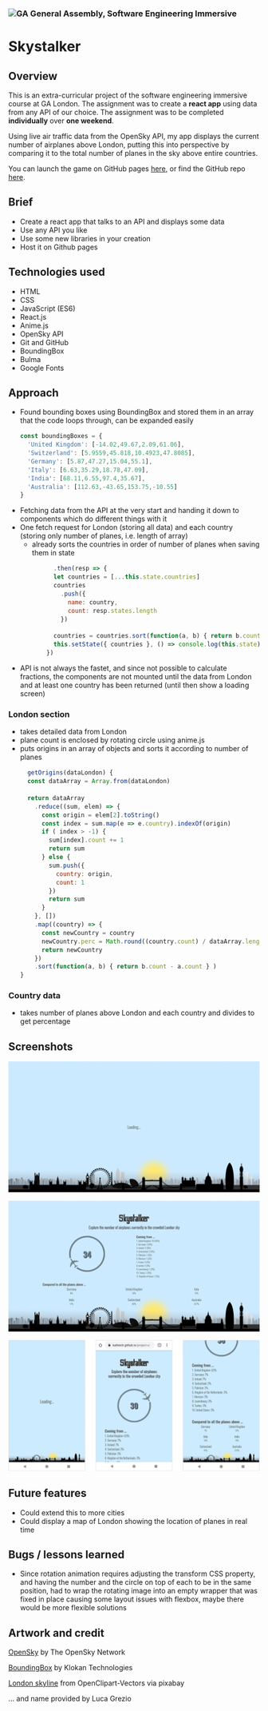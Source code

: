 
### ![GA](https://cloud.githubusercontent.com/assets/40461/8183776/469f976e-1432-11e5-8199-6ac91363302b.png) General Assembly, Software Engineering Immersive
# Skystalker
 

## Overview

This is an extra-curricular project of the software engineering immersive course at GA London. The assignment was to create a **react app** using data from any API of our choice. The assignment was to be completed **individually** over **one weekend**. 

Using live air traffic data from the OpenSky API, my app displays the current number of airplanes above London, putting this into perspective by comparing it to the total number of planes in the sky above entire countries.

You can launch the game on GitHub pages [here](https://katheich.github.io/skystalker/), or find the GitHub repo [here](https://github.com/katheich/skystalker).

## Brief

- Create a react app that talks to an API and displays some data
- Use any API you like
- Use some new libraries in your creation
- Host it on Github pages

## Technologies used

- HTML
- CSS
- JavaScript (ES6)
- React.js
- Anime.js
- OpenSky API
- Git and GitHub
- BoundingBox
- Bulma
- Google Fonts

## Approach

- Found bounding boxes using BoundingBox and stored them in an array that the code loops through, can be expanded easily
  ```js
  const boundingBoxes = {
    'United Kingdom': [-14.02,49.67,2.09,61.06],
    'Switzerland': [5.9559,45.818,10.4923,47.8085],
    'Germany': [5.87,47.27,15.04,55.1],
    'Italy': [6.63,35.29,18.78,47.09],
    'India': [68.11,6.55,97.4,35.67],
    'Australia': [112.63,-43.65,153.75,-10.55]
  }
  ```
- Fetching data from the API at the very start and handing it down to components which do different things with it
- One fetch request for London (storing all data) and each country (storing only number of planes, i.e. length of array)
  - already sorts the countries in order of number of planes when saving them in state
    ```js
          .then(resp => {
          let countries = [...this.state.countries]
          countries
            .push({
              name: country,
              count: resp.states.length
            })

          countries = countries.sort(function(a, b) { return b.count - a.count } )
          this.setState({ countries }, () => console.log(this.state))
        })
    ```
- API is not always the fastet, and since not possible to calculate fractions, the components are not mounted until the data from London and at least one country has been returned (until then show a loading screen)

### London section
- takes detailed data from London
- plane count is enclosed by rotating circle using anime.js
- puts origins in an array of objects and sorts it according to number of planes
  ```js
    getOrigins(dataLondon) {
    const dataArray = Array.from(dataLondon)
    
    return dataArray
      .reduce((sum, elem) => {
        const origin = elem[2].toString()
        const index = sum.map(e => e.country).indexOf(origin)
        if ( index > -1) {
          sum[index].count += 1
          return sum
        } else {
          sum.push({
            country: origin,
            count: 1
          })
          return sum
        }
      }, [])
      .map((country) => {
        const newCountry = country
        newCountry.perc = Math.round((country.count) / dataArray.length * 100)
        return newCountry
      })
      .sort(function(a, b) { return b.count - a.count } )
  }
  ```

###  Country data
- takes number of planes above London and each country and divides to get percentage

## Screenshots

![Loading screen](./src/images/screenshots/loading-fullscreen.png)

![Full screen](./src/images/screenshots/fullscreen.png)

![Mobile screens](./src/images/screenshots/mobile.png)

## Future features

- Could extend this to more cities
- Could display a map of London showing the location of planes in real time

## Bugs / lessons learned

- Since rotation animation requires adjusting the transform CSS property, and having the number and the circle on top of each to be in the same position, had to wrap the rotating image into an empty wrapper that was fixed in place causing some layout issues with flexbox, maybe there would be more flexible solutions


## Artwork and credit

[OpenSky](https://opensky-network.org/apidoc/) by The OpenSky Network

[BoundingBox](https://boundingbox.klokantech.com/) by Klokan Technologies

[London skyline](https://pixabay.com/vectors/london-skyline-silhouette-city-155996/) from OpenClipart-Vectors via pixabay

... and name provided by Luca Grezio